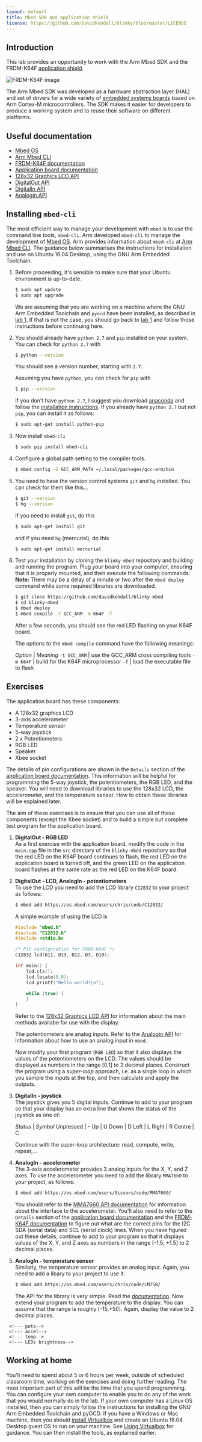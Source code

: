 ```yaml
---
layout: default
title: Mbed SDK and application shield
license: https://github.com/DavidKendall/blinky/blob/master/LICENSE
---
```


## Introduction

<p class="lead">
This lab provides an opportunity to work with the Arm Mbed SDK and the FRDM-K64F
<a href="https://os.mbed.com/components/mbed-Application-Shield/">application
shield</a>. 
</p>

<img src="assets/images/appshield.png" alt="FRDM-K64F image" class="img-responsive center-block"/>

The Arm Mbed SDK was developed as a hardware abstraction layer (HAL) and set of
drivers for a wide variety of [embedded systems boards](https://os.mbed.com/platforms/)
based on Arm Cortex-M microcontrollers. The SDK makes it easier for developers
to produce a working system and to reuse their software on different platforms.

## Useful documentation

* [Mbed OS](https://www.mbed.com/en/platform/mbed-os/)
* [Arm Mbed CLI](https://os.mbed.com/docs/v5.9/tools/arm-mbed-cli.html)
* [FRDM-K64F documentation](https://os.mbed.com/platforms/FRDM-K64F/)
* [Application board documentation](https://os.mbed.com/components/mbed-Application-Shield/)
* [128x32 Graphics LCD API](lcd.html)
* [DigitalOut API](https://os.mbed.com/handbook/DigitalOut)
* [DigitalIn API](https://os.mbed.com/handbook/DigitalIn)
* [Analogin API](https://os.mbed.com/handbook/AnalogIn)

## Installing `mbed-cli`

The most efficient way to manage your development with `mbed` is to use
the command line tools, `mbed-cli`. Arm developed `mbed-cli` to manage the
development of [Mbed OS](https://www.mbed.com/en/platform/mbed-os/). 
Arm provides information about `mbed-cli` at
[Arm Mbed CLI](https://os.mbed.com/docs/v5.9/tools/arm-mbed-cli.html). 
The guidance below summarises the instructions for installation and use
on Ubuntu 16.04 Desktop, using the GNU Arm Embedded Toolchain.

1. Before proceeding, it's sensible to make sure that your Ubuntu environment
   is up-to-date.

   ```sh
   $ sudo apt update
   $ sudo apt upgrade
   ```
   We are assuming that you are working on a machine where the 
   GNU Arm Embedded Toolchain and `pyocd` have been installed, as 
   described in [lab 1](L01.html). If that is not the case, you should go
   back to [lab 1](L01.html) and follow those instructions before continuing
   here.

1. You should already have `python 2.7` and `pip` installed on your system.
   You can check for `python 2.7` with

     ```sh
     $ python --version
     ```
   You should see a version number, starting with `2.7`.

   Assuming you have `python`, you can check for `pip` with

     ```sh
     $ pip --version
     ```
   If you don't have `python 2.7`, I suggest you download 
   [anaconda](https://www.anaconda.com/download/#linux) and follow
   the [installation instructions](https://docs.anaconda.com/anaconda/install/linux).
   If you already have `python 2.7` but not `pip`, you can install
   it as follows:

     ```sh
     $ sudo apt-get install python-pip
     ```

1. Now install `mbed-cli`

     ```sh
     $ sudo pip install mbed-cli
     ```

1. Configure a global path setting to the compiler tools.

     ```sh
     $ mbed config -G GCC_ARM_PATH ~/.local/packages/gcc-arm/bin
     ```

1. You need to have the version control systems `git` and `hg` installed.
   You can check for them like this...

     ```sh
     $ git --version
     $ hg --version
     ```
   If you need to install `git`, do this

     ```sh
     $ sudo apt-get install git
     ```
   and if you need `hg` (mercurial), do this

     ```sh
     $ sudo apt-get install mercurial
     ```
1. Test your installation by cloning the `blinky-mbed` repository and
   building and running the program. Plug your board into your computer,
   ensuring that it is properly mounted, and then execute the following commands.
   **Note:** There may be a delay of a minute or two after the `mbed deploy` 
   command while some required libraries are downloaded.

     ```sh
     $ git clone https://github.com/davidkendall/blinky-mbed
     $ cd blinky-mbed
     $ mbed deploy
     $ mbed compile -t GCC_ARM -m K64F -f
     ```

   After a few seconds, you should see the red LED flashing on your K64F board.

   The options to the `mbed compile` command have the following meanings:

   *Option*     | *Meaning*
   `-t GCC_ARM` | use the GCC_ARM cross compiling tools
   `-m K64F`    | build for the K64F microprocessor
   `-f`         | load the executable file to flash

## Exercises

The application board has these components:

* A 128x32 graphics LCD 
* 3-axis accelerometer
* Temperature sensor
* 5-way joystick
* 2 x Potentiometers
* RGB LED
* Speaker
* Xbee socket

The details of pin configurations are shown in the `Details` section of
the [application board documentation](https://os.mbed.com/components/mbed-Application-Shield/).
This information will be helpful for programming the 5-way joystick, the 
potentiometers, the RGB LED, and the speaker. You will need to download libraries
to use the 128x32 LCD, the accelerometer, and the temperature sensor. How
to obtain these libraries will be explained later.

The aim of these exercises is to ensure that you can use all of these components
(except the Xbee socket) and to build a simple but complete test program for 
the application board.

1. **DigitalOut - RGB LED** <br/>
   As a first exercise with the application board, modify the code in
   the `main.cpp` file in the `src` directory of the `blinky-mbed` repository
   so that the red LED on the K64F board continues to flash, the red LED
   on the application board is turned off, and the green LED on the 
   application board flashes at the same rate as the red LED on the K64F
   board.

1. **DigitalOut - LCD, AnalogIn - potentiometers** <br/>
   To use the LCD you need to add the LCD library
   `C12832` to your project as follows:

   ```sh
   $ mbed add https://os.mbed.com/users/chris/code/C12832/
   ```

   A simple example of using the LCD is

   ```c
   #include "mbed.h"
   #include "C12832.h"
   #include <stdio.h>

   /* Pin configuration for FRDM-K64F */
   C12832 lcd(D11, D13, D12, D7, D10);

   int main() {
       lcd.cls();
       lcd.locate(0,0);
       lcd.printf("Hello world!\n");

       while (true) {
       }
   }
   ```
   Refer to the [128x32 Graphics LCD API](lcd.html) for information about
   the main methods availabe for use with the display.

   The potentiometers are analog inputs. Refer to the
   [Analogin API](https://os.mbed.com/handbook/AnalogIn) for information
   about how to use an analog input in `mbed`.

   Now modify your first program (`RGB LED`) so that it also displays the values 
   of the potentiometers on the LCD. The values should be displayed as
   numbers in the range [0,1] to 2 decimal places. Construct the program using
   a *super-loop* approach, i.e. as a single loop in which you sample the
   inputs at the top, and then calculate and apply the outputs.
   
1. **DigitalIn - joystick** <br/>
   The joystick gives you 5 digital inputs. Continue to add to your program so
   that your display has an extra line that shows the status of the joystick as
   one of: 

   *Status*  | *Symbol*
   Unpressed | -
   Up        | U
   Down      | D
   Left      | L
   Right     | R
   Centre    | C

   Continue with the super-loop architecture: read, compute, write, repeat,...

1. **AnalogIn - accelerometer** <br/>
   The 3-axis accelerometer provides 3 analog inputs for the X, Y, and Z
   axes. To use the accelerometer you need to add the library `MMA7660` to
   your project, as follows:

   ```sh
   $ mbed add https://os.mbed.com/users/Sissors/code/MMA7660/
   ```
   You should refer to the [MMA7660 API documentation](https://os.mbed.com/users/Sissors/code/MMA7660/docs/36a163511e34/classMMA7660.html)
   for information about the interface to the accelerometer. You'll
   also need to refer to the `Details` section of the
   [application board documentation](https://os.mbed.com/components/mbed-Application-Shield/)
   and the [FRDM-K64F documentation]() to figure out what are the correct
   pins for the I2C SDA (serial data) and SCL (serial clock) lines. When you
   have figured out these details, continue to add 
   to your program so that it displays values of the X, Y, and Z axes as
   numbers in the range [-1.5, +1.5] to 2 decimal places.

1. **AnalogIn - temperature sensor** <br/>
   Similarly, the temperature sensor provides an analog input. Again, you need
   to add a libary to your project to use it.

   ```sh
   $ mbed add https://os.mbed.com/users/chris/code/LM75B/
   ```
   The API for the library is very simple. Read the 
   [documentation](https://os.mbed.com/users/chris/code/LM75B/docs/6a70c9303bbe/classLM75B.html).
   Now extend your program to add the temperature to the display. You can assume
   that the range is roughly [-15,+50]. Again, display the value to 2 decimal
   places.

<!--1. ???   - PWM-->

<!--1. AB test program-->
   <!--* multiple screens-->
   <!--* select using joystick-->
     <!--- pots-->
     <!--- accel-->
     <!--- temp-->
     <!--- LEDs brightness-->

<!--1. Profiles - development, debug, release-->

## Working at home

You'll need to spend about 5 or 6 hours per week, outside of scheduled
classroom time, working on the exercises and doing further reading. The most
important part of this will be the time that you spend programming. You can
configure your own computer to enable you to do any of the work that you would
normally do in the lab. If your own computer has a Linux OS installed, then you
can simply follow the instructions for installing the GNU Arm Embedded
Toolchain and pyOCD.  If you have a Windows or Mac machine, then you should
[install Virtualbox](https://www.virtualbox.org/manual/ch02.html) and create an
Ubuntu 16.04 Desktop guest OS to run on your machine. See [Using
Virtualbox](http://hesabu.net/kf4005/L01.html#using-virtualbox) for guidance.
You can then install the tools, as explained earlier.


